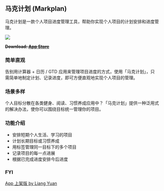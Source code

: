 ## 马克计划 (Markplan)

马克计划是一款个人项目进度管理工具，帮助你实现个人项目的计划安排和进度管理。

![](http://ww2.sinaimg.cn/large/65e4f1e6gw1f9qz36o7bfj20hs0bbq3k.jpg)

~~**Download:  [App Store](https://itunes.apple.com/cn/app/ma-ke-ji-hua/id1141710914)**~~

### 简单直观

告别用计算器 + 日历 / GTD 应用来管理项目进度的方式，使用「马克计划」，只需简单地制定计划、记录进度，即可方便直观地实现个人项目的管理。

### 场景多样

个人目标分散在各类健身、阅读、习惯养成应用中？「马克计划」提供一种泛用式的解决办法，使你可以围绕目标统一管理你的项目。

### 功能介绍

- 安排短期个人生活、学习的项目
- 计划长期目标或习惯养成
- 用标签管理同一目标下的多个项目
- 记录项目的每一点进展
- 根据已完成进度安排今后进度

### FYI
[App 上架版 by Liang Yuan](https://apps.apple.com/cn/app/%E9%A9%AC%E5%85%8B%E8%AE%A1%E5%88%92-%E4%B8%AD%E9%95%BF%E6%9C%9F%E8%A7%84%E5%88%92%E5%8A%A9%E6%89%8B/id1484436749)
